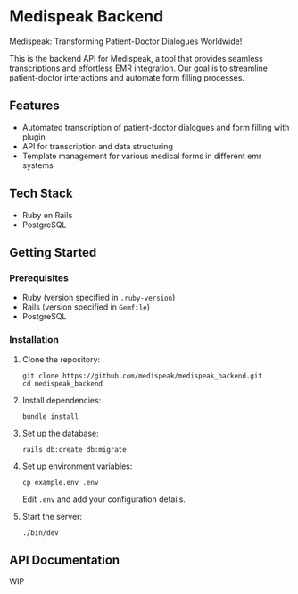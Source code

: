 # Medispeak Backend

Medispeak: Transforming Patient-Doctor Dialogues Worldwide!

This is the backend API for Medispeak, a tool that provides seamless transcriptions and effortless EMR integration. Our goal is to streamline patient-doctor interactions and automate form filling processes.

## Features

- Automated transcription of patient-doctor dialogues and form filling with plugin
- API for transcription and data structuring
- Template management for various medical forms in different emr systems

## Tech Stack

- Ruby on Rails
- PostgreSQL

## Getting Started

### Prerequisites

- Ruby (version specified in `.ruby-version`)
- Rails (version specified in `Gemfile`)
- PostgreSQL

### Installation

1. Clone the repository:

   ```
   git clone https://github.com/medispeak/medispeak_backend.git
   cd medispeak_backend
   ```

2. Install dependencies:

   ```
   bundle install
   ```

3. Set up the database:

   ```
   rails db:create db:migrate
   ```

4. Set up environment variables:

   ```
   cp example.env .env
   ```

   Edit `.env` and add your configuration details.

5. Start the server:
   ```
   ./bin/dev
   ```

## API Documentation

WIP
